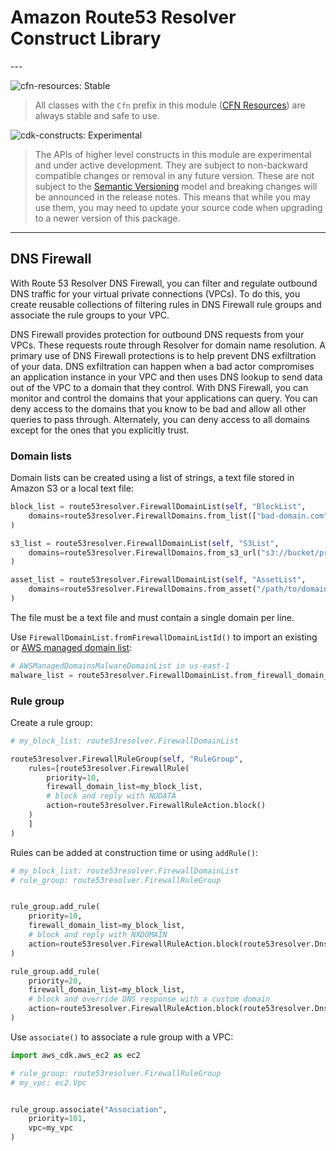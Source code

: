 # Amazon Route53 Resolver Construct Library

<!--BEGIN STABILITY BANNER-->---


![cfn-resources: Stable](https://img.shields.io/badge/cfn--resources-stable-success.svg?style=for-the-badge)

> All classes with the `Cfn` prefix in this module ([CFN Resources](https://docs.aws.amazon.com/cdk/latest/guide/constructs.html#constructs_lib)) are always stable and safe to use.

![cdk-constructs: Experimental](https://img.shields.io/badge/cdk--constructs-experimental-important.svg?style=for-the-badge)

> The APIs of higher level constructs in this module are experimental and under active development.
> They are subject to non-backward compatible changes or removal in any future version. These are
> not subject to the [Semantic Versioning](https://semver.org/) model and breaking changes will be
> announced in the release notes. This means that while you may use them, you may need to update
> your source code when upgrading to a newer version of this package.

---
<!--END STABILITY BANNER-->

## DNS Firewall

With Route 53 Resolver DNS Firewall, you can filter and regulate outbound DNS traffic for your
virtual private connections (VPCs). To do this, you create reusable collections of filtering rules
in DNS Firewall rule groups and associate the rule groups to your VPC.

DNS Firewall provides protection for outbound DNS requests from your VPCs. These requests route
through Resolver for domain name resolution. A primary use of DNS Firewall protections is to help
prevent DNS exfiltration of your data. DNS exfiltration can happen when a bad actor compromises
an application instance in your VPC and then uses DNS lookup to send data out of the VPC to a domain
that they control. With DNS Firewall, you can monitor and control the domains that your applications
can query. You can deny access to the domains that you know to be bad and allow all other queries
to pass through. Alternately, you can deny access to all domains except for the ones that you
explicitly trust.

### Domain lists

Domain lists can be created using a list of strings, a text file stored in Amazon S3 or a local
text file:

```python
block_list = route53resolver.FirewallDomainList(self, "BlockList",
    domains=route53resolver.FirewallDomains.from_list(["bad-domain.com", "bot-domain.net"])
)

s3_list = route53resolver.FirewallDomainList(self, "S3List",
    domains=route53resolver.FirewallDomains.from_s3_url("s3://bucket/prefix/object")
)

asset_list = route53resolver.FirewallDomainList(self, "AssetList",
    domains=route53resolver.FirewallDomains.from_asset("/path/to/domains.txt")
)
```

The file must be a text file and must contain a single domain per line.

Use `FirewallDomainList.fromFirewallDomainListId()` to import an existing or [AWS managed domain list](https://docs.aws.amazon.com/Route53/latest/DeveloperGuide/resolver-dns-firewall-managed-domain-lists.html):

```python
# AWSManagedDomainsMalwareDomainList in us-east-1
malware_list = route53resolver.FirewallDomainList.from_firewall_domain_list_id(self, "Malware", "rslvr-fdl-2c46f2ecbfec4dcc")
```

### Rule group

Create a rule group:

```python
# my_block_list: route53resolver.FirewallDomainList

route53resolver.FirewallRuleGroup(self, "RuleGroup",
    rules=[route53resolver.FirewallRule(
        priority=10,
        firewall_domain_list=my_block_list,
        # block and reply with NODATA
        action=route53resolver.FirewallRuleAction.block()
    )
    ]
)
```

Rules can be added at construction time or using `addRule()`:

```python
# my_block_list: route53resolver.FirewallDomainList
# rule_group: route53resolver.FirewallRuleGroup


rule_group.add_rule(
    priority=10,
    firewall_domain_list=my_block_list,
    # block and reply with NXDOMAIN
    action=route53resolver.FirewallRuleAction.block(route53resolver.DnsBlockResponse.nx_domain())
)

rule_group.add_rule(
    priority=20,
    firewall_domain_list=my_block_list,
    # block and override DNS response with a custom domain
    action=route53resolver.FirewallRuleAction.block(route53resolver.DnsBlockResponse.override("amazon.com"))
)
```

Use `associate()` to associate a rule group with a VPC:

```python
import aws_cdk.aws_ec2 as ec2

# rule_group: route53resolver.FirewallRuleGroup
# my_vpc: ec2.Vpc


rule_group.associate("Association",
    priority=101,
    vpc=my_vpc
)
```

